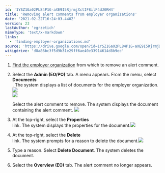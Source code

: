 ```yaml
---
id: '1YSZ1Ga02PL84P1G-aXE9I5RjrmjXctIFBilF4dJ0RH4'
title: 'Removing alert comments from employer organizations'
date: '2021-02-22T16:24:03.440Z'
version: 23
lastAuthor: 'egrzetich'
mimeType: 'text/x-markdown'
links:
  - 'finding-employer-organizations.md'
source: 'https://drive.google.com/open?id=1YSZ1Ga02PL84P1G-aXE9I5RjrmjXctIFBilF4dJ0RH4'
wikigdrive: 'd8a86bc3f5d9b31e29ff6ae40e33914614d8b9ec'
---
```

1. [Find the employer organization](finding-employer-organizations.md) from which to remove an alert comment.
2. Select the <strong>Admin (EO/PO)</strong> tab. A menu appears. From the menu, select <strong>Documents</strong>  
   . The system displays a list of documents for the employer organization.<img src="../removing-alert-comments-from-employer-organizations.assets/84c718cfb3c5521948c3838e65cee14d.png" />  
   <img src="../removing-alert-comments-from-employer-organizations.assets/48af9386124dba839aa0d41027f3fe34.png" />  

  
   Select the alert comment to remove. The system displays the document containing the alert comment. <img src="../removing-alert-comments-from-employer-organizations.assets/f16be71e8a46d52f8d698705940e9035.png" />  

4. At the top-right, select the <strong>Properties</strong>  
    link. The system displays the properties for the document.<img src="../removing-alert-comments-from-employer-organizations.assets/2c502114e08d8ac645720bca39c28b36.png" />  

5. At the top-right, select the <strong>Delete</strong>  
    link. The system prompts for a reason to delete the document.<img src="../removing-alert-comments-from-employer-organizations.assets/88ff2adba7de00d83607920540c45b5b.png" />  

6. Type a reason. Select <strong>Delete Document</strong>. The system deletes the document.
7. Select the <strong>Overview (EO)</strong> tab. The alert comment no longer appears.
